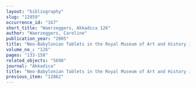 ```yaml
---
layout: "bibliography"
slug: "12859"
occurrence_id: "167"
short_title: "Waerzeggers, Akkadica 126"
author: "Waerzeggers, Caroline"
publication_year: "2005"
title: "Neo-Babylonian Tablets in the Royal Museum of Art and History in Brussels"
volume_no_: "126"
pages: "133-158"
related_objects: "5690"
journal: "Akkadica"
title: "Neo-Babylonian Tablets in the Royal Museum of Art and History in Brussels"
previous_item: "12862"
---
```

